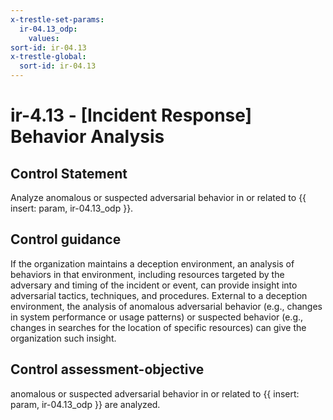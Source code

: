 ```yaml
---
x-trestle-set-params:
  ir-04.13_odp:
    values:
sort-id: ir-04.13
x-trestle-global:
  sort-id: ir-04.13
---
```


# ir-4.13 - \[Incident Response\] Behavior Analysis

## Control Statement

Analyze anomalous or suspected adversarial behavior in or related to {{ insert: param, ir-04.13_odp }}.

## Control guidance

If the organization maintains a deception environment, an analysis of behaviors in that environment, including resources targeted by the adversary and timing of the incident or event, can provide insight into adversarial tactics, techniques, and procedures. External to a deception environment, the analysis of anomalous adversarial behavior (e.g., changes in system performance or usage patterns) or suspected behavior (e.g., changes in searches for the location of specific resources) can give the organization such insight.

## Control assessment-objective

anomalous or suspected adversarial behavior in or related to {{ insert: param, ir-04.13_odp }} are analyzed.
